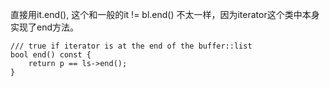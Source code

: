 直接用it.end(), 这个和一般的it != bl.end() 不太一样，因为iterator这个类中本身实现了end方法。
```
/// true if iterator is at the end of the buffer::list
bool end() const {
	return p == ls->end();
}
```
